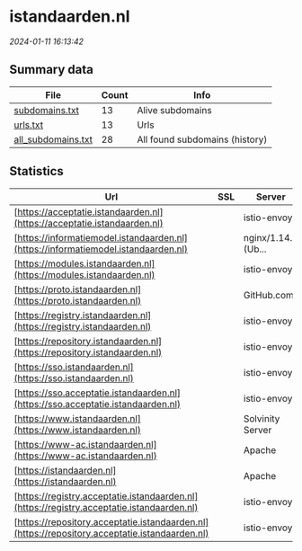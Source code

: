 # istandaarden.nl
*2024-01-11 16:13:42*
## Summary data
| File       | Count | Info |
|------------|-------|------|
|[subdomains.txt](/data/istandaarden.nl/subdomains.txt)|13|Alive subdomains|
|[urls.txt](/data/istandaarden.nl/urls.txt)|13|Urls|
|[all_subdomains.txt](/data/istandaarden.nl/all_subdomains.txt)|28|All found subdomains (history)|
## Statistics
| Url | SSL | Server | Cookie | HSTS | CSP | XFO | XXP | RP | Tech |Title |
|------------|-------|------|------|------|------|------|------|------|------|------|
|[https://acceptatie.istandaarden.nl](https://acceptatie.istandaarden.nl)| |istio-envoy|:white_check_mark: |:white_check_mark: |:warning: | |:white_check_mark: |:white_check_mark: |||
|[https://informatiemodel.istandaarden.nl](https://informatiemodel.istandaarden.nl)| |nginx/1.14.0 (Ub...| | | | | |:white_check_mark: |HSTS Nginx:1.14....||
|[https://modules.istandaarden.nl](https://modules.istandaarden.nl)| |istio-envoy|:white_check_mark: |:white_check_mark: |:warning: | |:white_check_mark: |:white_check_mark: |||
|[https://proto.istandaarden.nl](https://proto.istandaarden.nl)| |GitHub.com| | | | | |:white_check_mark: |Fastly GitHub Pa...|Home|
|[https://registry.istandaarden.nl](https://registry.istandaarden.nl)| |istio-envoy| | | | | |:white_check_mark: |Envoy||
|[https://repository.istandaarden.nl](https://repository.istandaarden.nl)| |istio-envoy|:white_check_mark: | |:white_check_mark: |:white_check_mark: |:white_check_mark: |Envoy||
|[https://sso.istandaarden.nl](https://sso.istandaarden.nl)| |istio-envoy| | | | | |:white_check_mark: |||
|[https://sso.acceptatie.istandaarden.nl](https://sso.acceptatie.istandaarden.nl)| |istio-envoy| | | | | |:white_check_mark: |||
|[https://www.istandaarden.nl](https://www.istandaarden.nl)| |Solvinity Server|:white_check_mark: |:white_check_mark: |:warning: | |:white_check_mark: |:white_check_mark: |Bloomreach HSTS|iStandaarden|
|[https://www-ac.istandaarden.nl](https://www-ac.istandaarden.nl)| |Apache| | | | | |:white_check_mark: |Apache HTTP Serv...|401 Unauthorized|
|[https://istandaarden.nl](https://istandaarden.nl)| |Apache|:white_check_mark: |:white_check_mark: |:warning: | |:white_check_mark: |:white_check_mark: |Apache HTTP Serv...|301 Moved Perman...|
|[https://registry.acceptatie.istandaarden.nl](https://registry.acceptatie.istandaarden.nl)| |istio-envoy| | | | | |:white_check_mark: |Envoy||
|[https://repository.acceptatie.istandaarden.nl](https://repository.acceptatie.istandaarden.nl)| |istio-envoy|:white_check_mark: | |:white_check_mark: |:white_check_mark: |:white_check_mark: |Envoy||